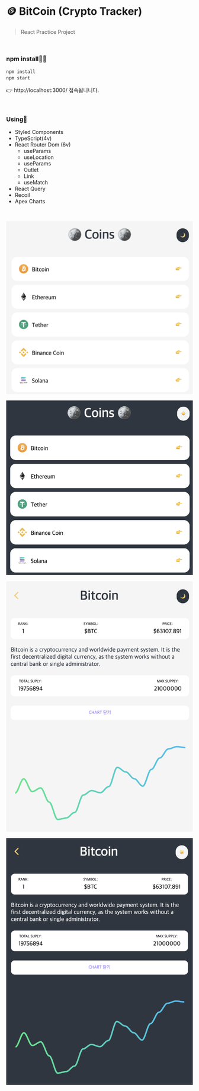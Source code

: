 # 🪙 BitCoin (Crypto Tracker)

> React Practice Project

<br />

### npm install🧚‍♂️

```bash
npm install
npm start
```

👉 http://localhost:3000/ 접속됩니니다.

<br />

### Using🥷

- Styled Components
- TypeScript(4v)
- React Router Dom (6v)
  - useParams
  - useLocation
  - useParams
  - Outlet
  - Link
  - useMatch
- React Query
- Recoil
- Apex Charts

<br />

![작업 결과 이미지_1](./docs/images/coin1.png)

![작업 결과 이미지_2](./docs/images/coin2.png)

![작업 결과 이미지_3](./docs/images/coin3.png)

![작업 결과 이미지_4](./docs/images/coin4.png)
